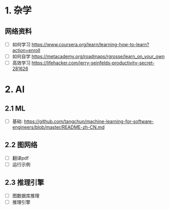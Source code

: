 # 1. 杂学
## 网络资料
  - [ ] 如何学习 https://www.coursera.org/learn/learning-how-to-learn?action=enroll
  - [ ] 如何自学 https://metacademy.org/roadmaps/rgrosse/learn_on_your_own
  - [ ] 高效学习 https://lifehacker.com/jerry-seinfelds-productivity-secret-281626
# 2. AI
## 2.1 ML
 - [ ] 基础: https://github.com/tangchun/machine-learning-for-software-engineers/blob/master/README-zh-CN.md

## 2.2 图网络
 - [ ] 翻译pdf
 - [ ] 运行示例
 
## 2.3 推理引擎
 - [ ] 图数据库推理
 - [ ] 推理引擎
